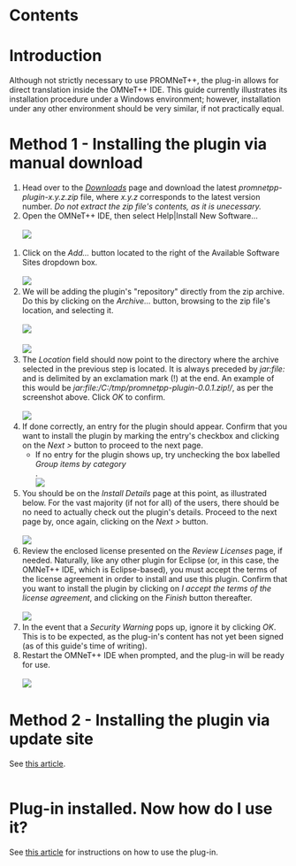 # Contents #


# Introduction #

Although not strictly necessary to use PROMNeT++, the plug-in allows for direct translation inside the OMNeT++ IDE. This guide currently illustrates its installation procedure under a Windows environment; however, installation under any other environment should be very similar, if not practically equal.

# Method 1 - Installing the plugin via manual download #

  1. Head over to the <a href='https://code.google.com/p/promnetpp/downloads/list'><i>Downloads</i></a> page and download the latest _promnetpp-plugin-x.y.z.zip_ file, where _x.y.z_ corresponds to the latest version number. _Do not extract the zip file's contents, as it is unecessary._
  1. Open the OMNeT++ IDE, then select Help|Install New Software...<br><br><img src='https://promnetpp.googlecode.com/svn/media/InstallNewSoftware.png' />
<ol><li>Click on the <i>Add...</i> button located to the right of the Available Software Sites dropdown box.<br><br><img src='https://promnetpp.googlecode.com/svn/media/AvailableSoftwareSites.png' />
</li><li>We will be adding the plugin's "repository" directly from the zip archive. Do this by clicking on the <i>Archive...</i> button, browsing to the zip file's location, and selecting it.<br><br><img src='https://promnetpp.googlecode.com/svn/media/ArchiveButton.png' /><br><br><img src='https://promnetpp.googlecode.com/svn/media/BrowseToZipFile.png' />
</li><li>The <i>Location</i> field should now point to the directory where the archive selected in the previous step is located. It is always preceded by  <i>jar:file:</i> and is delimited by an exclamation mark (!) at the end. An example of this would be <i>jar:file:/C:/tmp/promnetpp-plugin-0.0.1.zip!/</i>, as per the screenshot above. Click <i>OK</i> to confirm.<br><br><img src='https://promnetpp.googlecode.com/svn/media/ArchiveLocationClickOK.png' />
</li><li>If done correctly, an entry for the plugin should appear. Confirm that you want to install the plugin by marking the entry's checkbox and clicking on the <i>Next ></i> button to proceed to the next page.<br>
<ul><li>If no entry for the plugin shows up, try unchecking the box labelled <i>Group items by category</i><br>.<br><img src='https://promnetpp.googlecode.com/svn/media/MarkTheCheckboxAndClickNext.png' />
</li></ul></li><li>You should be on the <i>Install Details</i> page at this point, as illustrated below. For the vast majority (if not for all) of the users, there should be no need to actually check out the plugin's details. Proceed to the next page by, once again, clicking on the <i>Next ></i> button.<br><br><img src='https://promnetpp.googlecode.com/svn/media/InstallDetailsClickNext.png' />
</li><li>Review the enclosed license presented on the <i>Review Licenses</i> page, if needed. Naturally, like any other plugin for Eclipse (or, in this case, the OMNeT++ IDE, which is Eclipse-based), you must accept the terms of the license agreement in order to install and use this plugin. Confirm that you want to install the plugin by clicking on <i>I accept the terms of the license agreement</i>, and clicking on the <i>Finish</i> button thereafter.<br><br><img src='https://promnetpp.googlecode.com/svn/media/AcceptTermsAndClickFinish.png' />
</li><li>In the event that a <i>Security Warning</i> pops up, ignore it by clicking <i>OK</i>. This is to be expected, as the plug-in's content has not yet been signed (as of this guide's time of writing).<br>
</li><li>Restart the OMNeT++ IDE when prompted, and the plug-in will be ready for use.<br><br><img src='https://promnetpp.googlecode.com/svn/media/RestartOmnetpp.png' /></li></ol>

<h1>Method 2 - Installing the plugin via update site</h1>
See <a href='InstallingPROMNeTppPluginUpdateSite.md'>this article</a>.<br>
<br>
<h1>Plug-in installed. Now how do I use it?</h1>

See <a href='UsingPROMNeTppPlugin.md'>this article</a> for instructions on how to use the plug-in.